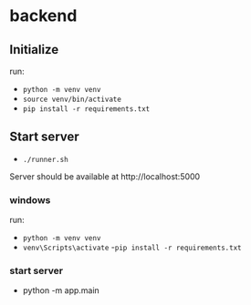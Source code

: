 # backend

## Initialize
run:
- `python -m venv venv`
- `source venv/bin/activate`
- `pip install -r requirements.txt`

## Start server
- `./runner.sh`

Server should be available at http://localhost:5000

### windows
run:
- `python -m venv venv`
- `venv\Scripts\activate`
-`pip install -r requirements.txt`
### start server
- python -m app.main
